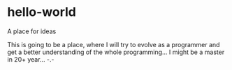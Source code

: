 # hello-world
A place for ideas

This is going to be a place, where I will try to evolve as a programmer and get a better understanding of the whole programming... I might be a master in 20+ year...   -.-
